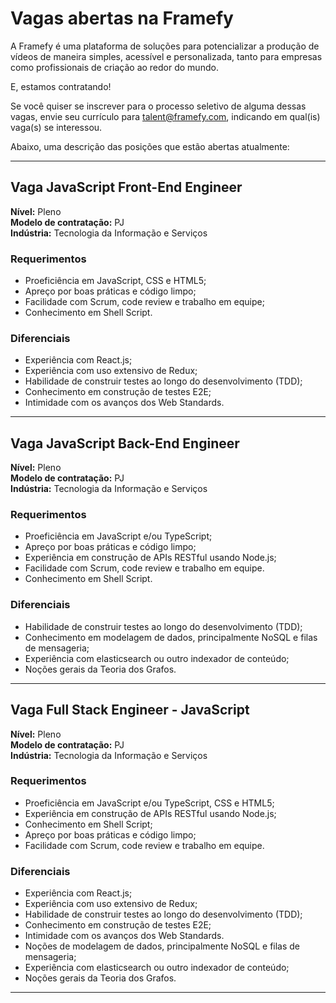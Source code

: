# Vagas abertas na Framefy

A Framefy é uma plataforma de soluções para potencializar a produção de vídeos de maneira simples, acessível e personalizada, tanto para empresas como profissionais de criação ao redor do mundo.

E, estamos contratando!

Se você quiser se inscrever para o processo seletivo de alguma dessas vagas, envie seu currículo para [talent@framefy.com](mailto:talent@framefy.com), indicando em qual(is) vaga(s) se interessou.

Abaixo, uma descrição das posições que estão abertas atualmente:

---
## Vaga JavaScript Front-End Engineer


**Nível:** Pleno<br>
**Modelo de contratação:** PJ<br>
**Indústria:** Tecnologia da Informação e Serviços<br>

### Requerimentos
* Proeficiência em JavaScript, CSS e HTML5;
* Apreço por boas práticas e código limpo;
* Facilidade com Scrum, code review e trabalho em equipe;
* Conhecimento em Shell Script.

### Diferenciais
* Experiência com React.js;
* Experiência com uso extensivo de Redux;
* Habilidade de construir testes ao longo do desenvolvimento (TDD);
* Conhecimento em construção de testes E2E;
* Intimidade com os avanços dos Web Standards.

---

## Vaga JavaScript Back-End Engineer

**Nível:** Pleno<br>
**Modelo de contratação:** PJ<br>
**Indústria:** Tecnologia da Informação e Serviços<br>

### Requerimentos
* Proeficiência em JavaScript e/ou TypeScript;
* Apreço por boas práticas e código limpo;
* Experiência em construção de APIs RESTful usando Node.js;
* Facilidade com Scrum, code review e trabalho em equipe.
* Conhecimento em Shell Script.

### Diferenciais
* Habilidade de construir testes ao longo do desenvolvimento (TDD);
* Conhecimento em modelagem de dados, principalmente NoSQL e filas de mensageria;
* Experiência com elasticsearch ou outro indexador de conteúdo;
* Noções gerais da Teoria dos Grafos.

---

## Vaga Full Stack Engineer - JavaScript

**Nível:** Pleno<br>
**Modelo de contratação:** PJ<br>
**Indústria:** Tecnologia da Informação e Serviços<br>

### Requerimentos
* Proeficiência em JavaScript e/ou TypeScript, CSS e HTML5;
* Experiência em construção de APIs RESTful usando Node.js;
* Conhecimento em Shell Script;
* Apreço por boas práticas e código limpo;
* Facilidade com Scrum, code review e trabalho em equipe.

### Diferenciais
* Experiência com React.js;
* Experiência com uso extensivo de Redux;
* Habilidade de construir testes ao longo do desenvolvimento (TDD);
* Conhecimento em construção de testes E2E;
* Intimidade com os avanços dos Web Standards.
* Noções de modelagem de dados, principalmente NoSQL e filas de mensageria;
* Experiência com elasticsearch ou outro indexador de conteúdo;
* Noções gerais da Teoria dos Grafos.

---
